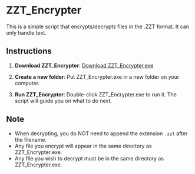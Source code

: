 # ZZT_Encrypter

This is a simple script that encrypts/decrypts files in the .ZZT format. It can only handle text.

## Instructions

1. **Download ZZT_Encrypter**: [Download ZZT_Encrypter.exe](https://github.com/aswedishkitty/ZZT_Encrypter/releases/tag/v1)
   
2. **Create a new folder**: Put ZZT_Encrypter.exe in a new folder on your computer.

3. **Run ZZT_Encrypter**: Double-click ZZT_Encrypter.exe to run it. The script will guide you on what to do next.

## Note

- When decrypting, you do NOT need to append the extension `.zzt` after the filename.
- Any file you encrypt will appear in the same directory as ZZT_Encrypter.exe.
- Any file you wish to decrypt must be in the same directory as ZZT_Encrypter.exe.
